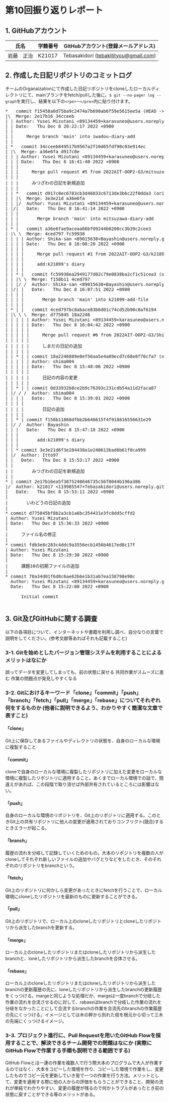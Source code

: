 # 第10回振り返りレポート

## 1. GitHubアカウント

| 氏名           | 学籍番号    | GitHubアカウント(登録メールアドレス) |
| -------------- | ----------- | -------------------------------------- |
| 岩藤　正治     | K21017      | Tebasakidori (tebakitityou@gmail.com) |

## 2. 作成した日記リポジトリのコミットログ

チームのOrganaizationにて作成した日記リポジトリをcloneしたローカルディレクトリにて、mainブランチをfetch/pullした後に、`$ git --no-pager log --graph`を実行し、結果を以下の`<rpe>〜</pre>`内に貼り付けます。

<pre>
*   commit f15458a0d75ba9c2474a7b690ab6f59e5615ee5a (HEAD -> iwadou-diary-add, origin/iwadou-diary-add)
|\  Merge: 2e17b16 34cceeb
| | Author: Yusei Mizutani <89134459+karasuneo@users.noreply.github.com>
| | Date:   Thu Dec 8 20:22:17 2022 +0900
| | 
| |     Merge branch 'main' into iwadou-diary-add
| |   
| *   commit 34cceeb849517b9567a2f10d65fdf90c03e914ec
| |\  Merge: a36e6fa d917c0e
| | | Author: Yusei Mizutani <89134459+karasuneo@users.noreply.github.com>
| | | Date:   Thu Dec 8 16:41:40 2022 +0900
| | | 
| | |     Merge pull request #5 from 2022AIT-OOP2-G3/mitsuzawa-diary-add
| | |     
| | |     みつざわの日記を新規追加
| | |   
| | *   commit d917c0ec6783cb3d46033c6713de3b6c22f0dda3 (origin/mitsuzawa-diary-add)
| | |\  Merge: 3e3e21d a36e6fa
| | |/  Author: Yusei Mizutani <89134459+karasuneo@users.noreply.github.com>
| |/|   Date:   Thu Dec 8 16:41:14 2022 +0900
| | |   
| | |       Merge branch 'main' into mitsuzawa-diary-add
| | |   
| * |   commit a36e6fae9aceaa66bf09244b0200cc3b39c2cee3
| |\ \  Merge: 4ced797 fc59938
| | | | Author: Shika-san <89015638+Bayashin@users.noreply.github.com>
| | | | Date:   Thu Dec 8 16:08:20 2022 +0900
| | | | 
| | | |     Merge pull request #1 from 2022AIT-OOP2-G3/k21099-add-file
| | | |     
| | | |     add:k21099's diary
| | | |   
| | * |   commit fc59938ea2949177d02c79e0838ba2cf1c51cea3 (origin/k21099-add-file, k21099-add-file)
| | |\ \  Merge: f158b11 4ced797
| | |/ /  Author: Shika-san <89015638+Bayashin@users.noreply.github.com>
| |/| |   Date:   Thu Dec 8 16:07:51 2022 +0900
| | | |   
| | | |       Merge branch 'main' into k21099-add-file
| | | |   
| * | |   commit 4ced797bc8abace83b6d01c74cd52b90c8af6194
| |\ \ \  Merge: d775845 18a2246
| | | | | Author: Yusei Mizutani <89134459+karasuneo@users.noreply.github.com>
| | | | | Date:   Thu Dec 8 16:04:42 2022 +0900
| | | | | 
| | | | |     Merge pull request #6 from 2022AIT-OOP2-G3/ShimaPacaDiary
| | | | |     
| | | | |     しまだの日記の追加
| | | | | 
| | * | | commit 18a2246889e0ef56aa5e4a89ecd7c68e8f70cfa7 (origin/ShimaPacaDiary)
| | | | | Author: shima004 <yellow030408@gmail.com>
| | | | | Date:   Thu Dec 8 15:48:06 2022 +0900
| | | | | 
| | | | |     日記の内容の変更
| | | | | 
| | * | | commit 0d33932b8ce2b9c76393c231cdb54a11d2faca87
| |/ / /  Author: shima004 <yellow030408@gmail.com>
| | | |   Date:   Thu Dec 8 15:39:01 2022 +0900
| | | |   
| | | |       日記の追加
| | | | 
| | * | commit f158b11868dfbb2b646615f4f918816556631e29
| |/ /  Author: Bayashin <k21099kk@aitech.ac.jp>
| | |   Date:   Thu Dec 8 15:47:18 2022 +0900
| | |   
| | |       add:k21099's diary
| | | 
| | * commit 3e3e21d6f3e284438a1e240613bad6b61f0ca999
| |/  Author: Itto97 <ittun_0706@i.softbank.jp>
| |   Date:   Thu Dec 8 15:53:17 2022 +0900
| |   
| |       みつざわの日記を新規追加
| | 
* | commit 2e17b16ea5f3875248646735c56f0044b196a386
|/  Author: k21017 <119985547+Tebasakidori@users.noreply.github.com>
|   Date:   Thu Dec 8 15:53:11 2022 +0900
|   
|       いわどうの日記の追加
| 
* commit d775845bf8b2a3cb1a6bc354431e3fc8dd5cffd2
| Author: Yusei Mizutani <yusei4520030401@gmail.com>
| Date:   Thu Dec 8 15:36:33 2022 +0900
| 
|     ファイル名の修正
| 
* commit fdb3e8c283c4ddc9a3556ecb1456b4617ed8c17f
| Author: Yusei Mizutani <yusei4520030401@gmail.com>
| Date:   Thu Dec 8 15:29:30 2022 +0900
| 
|     課題10の初期ファイルの追加
| 
* commit 78a34d01f6d8c6ae62b6e1b31ab7ea158798e90c
  Author: Yusei Mizutani <89134459+karasuneo@users.noreply.github.com>
  Date:   Thu Dec 8 15:22:00 2022 +0900
  
      Initial commit

</pre>


## 3. Git及びGitHubに関する調査

以下の各項目について、インターネットや書籍を利用し調べ、自分なりの言葉で説明をしてください。(参考文献等あればそれも記載すること)

### 3-1. Gitを始めとしたバージョン管理システムを利用することによるメリットはなにか

誤ってデータを変更してしまっても、前の状態に戻せる
共同作業がスムーズに進む
作業の問題点が発見しやすくなる

### 3-2. Gitにおけるキーワード「clone」「commit」「push」「branch」「fetch」「pull」「merge」「rebase」についてそれぞれ何をするものか (他者に説明できるよう、わかりやすく簡潔な文章で表すこと)
#### 「clone」
Git上に保存してあるファイルやディレクトリの状態を、自身のローカルな環境に複製すること

#### 「commit」
cloneで自身のローカルな環境に複製したリポジトリに加えた変更をローカルな環境に複製したリポジトリに適用すること。あくまでローカル環境での話で、間違えがあれば、この段階で取り消せば外部共有されているところには影響はない。

#### 「push」
自身のローカルな環境のリポジトリを、Git上のリポジトリに適用する。このときGit上の共有リポジトリに他人の変更が適用されておりコンフリクト(競合)するときエラーが起こる。

#### 「branch」
履歴の流れを分岐して記録していくためのもの。大本のリポジトリを複数の人がcloneしてそれぞれ新しいファイルの追加やバグとりなどをしたとき、そのそれぞれのリポジトリをbranchという。

#### 「fetch」
Git上のリポジトリに何かしら変更があったときにfetchを行うことで、ローカル環境にcloneしたリポジトリを最新のものに更新することができる。

#### 「pull」
Git上のリポジトリで、ローカル上のcloneしたリポジトリとcloneしたリポジトリから派生したbranchを更新する。

#### 「merge」
ローカル上のcloneしたリポジトリまたはcloneしたリポジトリから派生したbranchと、loneしたリポジトリから派生したbranchを合体させる。

#### 「rebase」
ローカル上のcloneしたリポジトリまたはcloneしたリポジトリから派生したbranchの更新履歴の先に、loneしたリポジトリから派生したbranchの更新履歴をくっつける。margeと同じような処理だか、margeは一度branchで分岐した作業の流れを合流させるのに対して、rabaseはbranchで分岐した作業の流れを分岐をなかったことにして合流するbranchの作業を合流先のbranchの作業履歴の先にくっつける。イメージとしては木の幹から別れた枝を根元から切って三木の先端にくっつけるイメージ。

### 3-3. プロジェクト進行に、Pull Requestを用いたGitHub Flowを採用することで、解決できるチーム開発での問題はなにか (実際にGitHub Flowで作業する手順も説明できる範囲でする)
GitHub Flowとは一連の作業を複数人で行う際大本のプログラムで大人が作業するのではなく、大本をコピーした環境を作り、コピーした環境で作業をし、変更したものでコピー元を更新していき皆で一つの作業を行う方法。メリットとして、変更を適用する際に他の人からの評価をもらうことができること、開発の流れが単純でわかりやすい、変更の履歴が残るので何かトラブルがあったとき前の状態に戻すことができる等のメリットがある。
